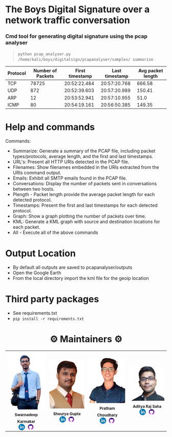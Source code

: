 # The Boys Digital Signature over a network traffic conversation

### Cmd tool for generating digital signature using the pcap analyser 

> ```python pcap_analyser.py /home/kali/boys/digitalsign/pcapanalyser/samples/ summarise```
> 
| Protocol | Number of Packets | First timestamp | Last timestamp | Avg packet length |
|----------|-------------------|-----------------|----------------|-------------------|
| TCP | 78725 | 20:52:22.484 | 20:57:20.768 | 666.58 |
| UDP | 872 | 20:52:39.603 | 20:57:20.989 | 150.41 |
| ARP | 12 | 20:53:52.941 | 20:57:10.955 | 51.0 |
| ICMP | 80 | 20:54:19.161 | 20:56:50.385 | 149.35 |


# Help and commands
Commands:
-  Summarize: Generate a summary of the PCAP file, including packet types/protocols, average length, and the first and last timestamps.
-    URL's: Present all HTTP URIs detected in the PCAP file.
-    Filenames: Show filenames embedded in the URIs extracted from the URIs command output.
-    Emails: Exhibit all SMTP emails found in the PCAP file.
-    Conversations: Display the number of packets sent in conversations between two hosts.
-    Plength - Packet length provide the average packet length for each detected protocol.
-    Timestamps: Present the first and last timestamps for each detected protocol.
-    Graph: Show a graph plotting the number of packets over time.
-    KML: Generate a KML graph with source and destination locations for each packet.
-    All - Execute all of the above commands

# Output Location
- By default all outputs are saved to pcapanalyser/outputs
- Open the Google Earth
- From the local directory import the kml file for the geoip location
# Third party packages
- See requirements.txt
- ```pip install -r requirements.txt```

<h1 align="center">⚙ Maintainers ⚙</h1>

<table align="center">
  <tbody><tr>
    
 <td align="center"><img alt="Swarnadeep" src="https://raw.githubusercontent.com/ShouryaBrahmastra/ShouryaBrahmastra/master/assets/swarna.png" width="130px;"><br><sub><b>
 Swarnadeep Karmakar </b></sub><br>
<a href="https://www.linkedin.com/in/swarnadeep-karmakar/" target="_blank"><img align="center"  src="https://raw.githubusercontent.com/ShouryaBrahmastra/ShouryaBrahmastra/master/assets/link.png" alt="Linkedin" height="20" width="20" /></a>&nbsp&nbsp<a href="https://github.com/Swarnadeep-Karmakar" target="_blank"><img align="center"  src="https://raw.githubusercontent.com/ShouryaBrahmastra/ShouryaBrahmastra/master/assets/github%20coloured.png" alt="Github" height="20" width="20" /></a><nbsp></td></a></td>

 <td align="center"><img alt="" src="https://raw.githubusercontent.com/ShouryaBrahmastra/ShouryaBrahmastra/master/assets/me.png" width="130px;"><br><sub><b>
 Shourya Gupta </b></sub><br>
<a href="https://www.linkedin.com/in/shourya-gupta-12911721b/" target="_blank"><img align="center"  src="https://raw.githubusercontent.com/ShouryaBrahmastra/ShouryaBrahmastra/master/assets/link.png" alt="Linkedin" height="20" width="20" /></a>&nbsp&nbsp<a href="https://github.com/ShouryaBrahmastra" target="_blank"><img align="center"  src="https://raw.githubusercontent.com/ShouryaBrahmastra/ShouryaBrahmastra/master/assets/github%20coloured.png" alt="Github" height="20" width="20" /></a><nbsp></td></a></td>

 <td align="center"><img alt="Pratham" src="https://raw.githubusercontent.com/ShouryaBrahmastra/ShouryaBrahmastra/master/assets/pratham.png" width="130px;"><br><sub><b>
 Pratham Choudhary </b></sub><br>
<a href="https://www.linkedin.com/in/pratham-choudhary-5b6b431b2/" target="_blank"><img align="center"  src="https://raw.githubusercontent.com/ShouryaBrahmastra/ShouryaBrahmastra/master/assets/link.png" alt="Linkedin" height="20" width="20" /></a>&nbsp&nbsp<a href="https://github.com/choudhary-pratham" target="_blank"><img align="center"  src="https://raw.githubusercontent.com/ShouryaBrahmastra/ShouryaBrahmastra/master/assets/github%20coloured.png" alt="Github" height="20" width="20" /></a><nbsp></td></a></td>

<td align="center"><img alt="ARS" src="https://raw.githubusercontent.com/ShouryaBrahmastra/ShouryaBrahmastra/master/assets/ars.png" width="130px;"><br><sub><b>
 Aditya Raj Saha</b></sub><br>
<a href="https://www.linkedin.com/in/aditya-raj-saha-831977212/" target="_blank"><img align="center"  src="https://raw.githubusercontent.com/ShouryaBrahmastra/ShouryaBrahmastra/master/assets/link.png" alt="Linkedin" height="20" width="20" /></a>&nbsp&nbsp<a href="https://github.com/AdityaRajSaha" target="_blank"><img align="center"  src="https://raw.githubusercontent.com/ShouryaBrahmastra/ShouryaBrahmastra/master/assets/github%20coloured.png" alt="Github" height="20" width="20" /></a><nbsp></td></a></td>
</tr>
</tbody></table>
